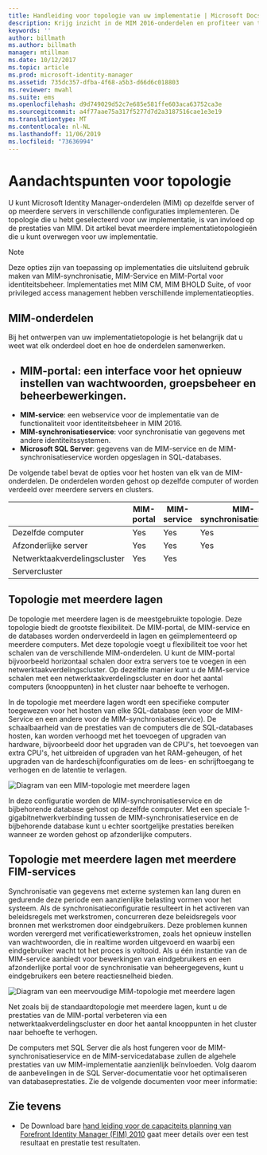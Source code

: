 ```yaml
---
title: Handleiding voor topologie van uw implementatie | Microsoft Docs
description: Krijg inzicht in de MIM 2016-onderdelen en profiteer van tips voor het implementeren ervan in uw omgeving.
keywords: ''
author: billmath
ms.author: billmath
manager: mtillman
ms.date: 10/12/2017
ms.topic: article
ms.prod: microsoft-identity-manager
ms.assetid: 735dc357-dfba-4f68-a5b3-d66d6c018803
ms.reviewer: mwahl
ms.suite: ems
ms.openlocfilehash: d9d749029d52c7e685e581ffe603aca63752ca3e
ms.sourcegitcommit: a4f77aae75a317f5277d7d2a3187516cae1e3e19
ms.translationtype: MT
ms.contentlocale: nl-NL
ms.lasthandoff: 11/06/2019
ms.locfileid: "73636994"
---
```

# <a name="topology-considerations"></a>Aandachtspunten voor topologie
U kunt Microsoft Identity Manager-onderdelen (MIM) op dezelfde server of op meerdere servers in verschillende configuraties implementeren. De topologie die u hebt geselecteerd voor uw implementatie, is van invloed op de prestaties van MIM. Dit artikel bevat meerdere implementatietopologieën die u kunt overwegen voor uw implementatie.


> [!NOTE]
> Deze opties zijn van toepassing op implementaties die uitsluitend gebruik maken van MIM-synchronisatie, MIM-Service en MIM-Portal voor identiteitsbeheer.  Implementaties met MIM CM, MIM BHOLD Suite, of voor privileged access management hebben verschillende implementatieopties.


## <a name="mim-components"></a>MIM-onderdelen
Bij het ontwerpen van uw implementatietopologie is het belangrijk dat u weet wat elk onderdeel doet en hoe de onderdelen samenwerken.

- <a name="mim-portal---an-interface-for-password-resets-group-management-and-administrative-operations"></a>**MIM-portal**: een interface voor het opnieuw instellen van wachtwoorden, groepsbeheer en beheerbewerkingen.
    -
- **MIM-service**: een webservice voor de implementatie van de functionaliteit voor identiteitsbeheer in MIM 2016.
- **MIM-synchronisatieservice**: voor synchronisatie van gegevens met andere identiteitssystemen.
- **Microsoft SQL Server**: gegevens van de MIM-service en de MIM-synchronisatieservice worden opgeslagen in SQL-databases.

De volgende tabel bevat de opties voor het hosten van elk van de MIM-onderdelen. De onderdelen worden gehost op dezelfde computer of worden verdeeld over meerdere servers en clusters.

| | MIM-portal | MIM-service | MIM-synchronisatieservice | SQL Server |
| --- | --- | --- | --- | --- |
| Dezelfde computer | Yes | Yes | Yes | Yes |
| Afzonderlijke server | Yes | Yes | Yes | Yes |
| Netwerktaakverdelingscluster | Yes | Yes | | |
| Servercluster | | | | Yes |


## <a name="multitier-topology"></a>Topologie met meerdere lagen
De topologie met meerdere lagen is de meestgebruikte topologie. Deze topologie biedt de grootste flexibiliteit. De MIM-portal, de MIM-service en de databases worden onderverdeeld in lagen en geïmplementeerd op meerdere computers. Met deze topologie voegt u flexibiliteit toe voor het schalen van de verschillende MIM-onderdelen. U kunt de MIM-portal bijvoorbeeld horizontaal schalen door extra servers toe te voegen in een netwerktaakverdelingscluster. Op dezelfde manier kunt u de MIM-service schalen met een netwerktaakverdelingscluster en door het aantal computers (knooppunten) in het cluster naar behoefte te verhogen.

In de topologie met meerdere lagen wordt een specifieke computer toegewezen voor het hosten van elke SQL-database (een voor de MIM-Service en een andere voor de MIM-synchronisatieservice). De schaalbaarheid van de prestaties van de computers die de SQL-databases hosten, kan worden verhoogd met het toevoegen of upgraden van hardware, bijvoorbeeld door het upgraden van de CPU's, het toevoegen van extra CPU's, het uitbreiden of upgraden van het RAM-geheugen, of het upgraden van de hardeschijfconfiguraties om de lees- en schrijftoegang te verhogen en de latentie te verlagen.

![Diagram van een MIM-topologie met meerdere lagen](media/MIM-topo-multitier.png)

In deze configuratie worden de MIM-synchronisatieservice en de bijbehorende database gehost op dezelfde computer. Met een speciale 1-gigabitnetwerkverbinding tussen de MIM-synchronisatieservice en de bijbehorende database kunt u echter soortgelijke prestaties bereiken wanneer ze worden gehost op afzonderlijke computers.


## <a name="multitier-topology-with-multiple-mim-services"></a>Topologie met meerdere lagen met meerdere FIM-services
Synchronisatie van gegevens met externe systemen kan lang duren en gedurende deze periode een aanzienlijke belasting vormen voor het systeem. Als de synchronisatieconfiguratie resulteert in het activeren van beleidsregels met werkstromen, concurreren deze beleidsregels voor bronnen met werkstromen door eindgebruikers. Deze problemen kunnen worden verergerd met verificatiewerkstromen, zoals het opnieuw instellen van wachtwoorden, die in realtime worden uitgevoerd en waarbij een eindgebruiker wacht tot het proces is voltooid. Als u één instantie van de MIM-service aanbiedt voor bewerkingen van eindgebruikers en een afzonderlijke portal voor de synchronisatie van beheergegevens, kunt u eindgebruikers een betere reactiesnelheid bieden.

![Diagram van een meervoudige MIM-topologie met meerdere lagen](media/MIM-topo-multitier-multiservice.png)

Net zoals bij de standaardtopologie met meerdere lagen, kunt u de prestaties van de MIM-portal verbeteren via een netwerktaakverdelingscluster en door het aantal knooppunten in het cluster naar behoefte te verhogen.

De computers met SQL Server die als host fungeren voor de MIM-synchronisatieservice en de MIM-servicedatabase zullen de algehele prestaties van uw MIM-implementatie aanzienlijk beïnvloeden. Volg daarom de aanbevelingen in de SQL Server-documentatie voor het optimaliseren van databaseprestaties. Zie de volgende documenten voor meer informatie:

## <a name="see-also"></a>Zie tevens

- De Download bare [hand leiding voor de capaciteits planning van Forefront Identity Manager (FIM) 2010](https://www.microsoft.com/en-us/download/details.aspx?id=7437) gaat meer details over een test resultaat en prestatie test resultaten.
